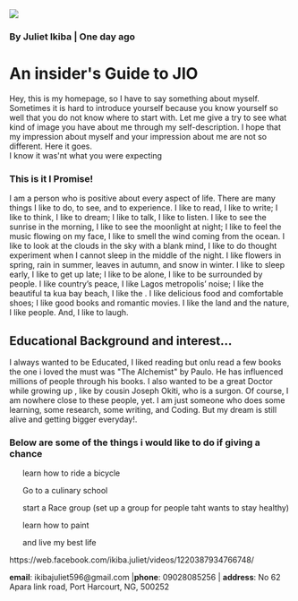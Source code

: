 <!DOCTYPE html>
<html>
  <head>
    <title>"Juliet Ikiba!"</title>
  </head>
  
  <body>
    <a href="contact">
    <img src="https://scontent.flos2-1.fna.fbcdn.net/v/t1.0-9/49508027_1299995673472640_5066522178900459520_n.jpg?_nc_cat=108&_nc_eui2=AeHNmCAdN3tfmKgwjWrvvW-8t3PdLOQ5M7t6tU4D0HPyeSmLo0VxyJa9LGIGx1Mfv4XBhnshdlBiEks1a17MXNLSO4rLFAf3LblQNfFFw0mo_5nwyM8ZoBriZtmK6Q4sM94&_nc_oc=AQmkJG_WJx6Tt4KG5igRJUjX0Rm1jFcjg1R_p8kRty32nhSvwJJExe5-Dzbhpz6dHdc&_nc_ht=scontent.flos2-1.fna&oh=76c92a00584a4ef0e0ec8a1ffacb6f25&oe=5E0322AC">
    </a>
    <h3>By Juliet Ikiba | One day ago</h3>
    <h1>An insider's Guide to JIO</h1>
   <p>Hey, this is my homepage, so I have to say something about myself. Sometimes it is hard to introduce yourself because you know yourself so well that you do not know where to start with. Let me give a try to see what kind of image you have about me through my self-description. I hope that my impression about myself and your impression about me are not so different. Here it goes.<br>
     <italic>I know it was'nt what you were expecting</italic>
    </p>
    <h3>This is it I Promise!</h3>
    <p>I am a person who is positive about every aspect of life. There are many things I like to do, to see, and to experience. I like to read, I like to write; I like to think, I like to dream; I like to talk, I like to listen. I like to see the sunrise in the morning, I like to see the moonlight at night; I like to feel the music flowing on my face, I like to smell the wind coming from the ocean. I like to look at the clouds in the sky with a blank mind, I like to do thought experiment when I cannot sleep in the middle of the night. I like flowers in spring, rain in summer, leaves in autumn, and snow in winter. I like to sleep early, I like to get up late; I like to be alone, I like to be surrounded by people. I like country’s peace, I like Lagos metropolis’ noise; I like the beautiful ta kua bay beach, I like the . I like delicious food and comfortable shoes; I like good books and romantic movies. I like the land and the nature, I like people. And, I like to laugh.
      </p>
    <h2>Educational Background and interest...</h2>
    <p>
     I always wanted to be Educated, I liked reading but onlu read a few books the one i loved the must was "The Alchemist" by Paulo. He has influenced millions of people through his books. I also wanted to be a great Doctor while growing up , like by cousin Joseph Okiti, who is a surgon. Of course, I am nowhere close to these people, yet. I am just someone who does some learning, some research, some writing, and Coding. But my dream is still alive and getting bigger everyday!.
    </p>
    <h3>Below are some of the things i would like to do if giving a chance</h3>
    <ul>learn how to ride a bicycle</ul>
    <ul> Go to a culinary school </ul>
    <ul>start a Race group (set up a group for people taht wants to stay healthy)</ul>
    <ul>learn how to paint</ul>
    <ul> and live my best life</ul>
     https://web.facebook.com/ikiba.juliet/videos/1220387934766748/
    </body>
  <div id="contact">
  <p>
    <strong> email</strong>: ikibajuliet596@gmail.com |<strong>phone</strong>: 09028085256 | <strong>address</strong>: No 62 Apara link road, Port Harcourt, NG, 500252 
    </p>
  </div>
  
  </html>
